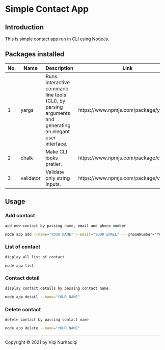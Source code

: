 # Simple Contact App

## Introduction

This is simple contact app run in CLI using NodeJs.

## Packages installed

<table>
<thead>
<tr>
  <th>No.</th>
  <th>Name</th>
  <th>Description</th>
  <th>Link</th>
</tr>
</thead>
<tbody>
  <tr>
    <td>1</td>
    <td>yargs</td>
    <td>Runs interactive command line tools (CLI), by parsing arguments and generating an elegant user interface.</td>
    <td>https://www.npmjs.com/package/yargs</td>
  </tr>
  <tr>
    <td>2</td>
    <td>chalk</td>
    <td>Make CLI looks pretier.</td>
    <td>https://www.npmjs.com/package/chalk</td>
  </tr>
  <tr>
    <td>3</td>
    <td>validator</td>
    <td>Validate only string inputs.</td>
    <td>https://www.npmjs.com/package/validator</td>
  </tr>
</tbody>
</table>

## Usage
### Add contact
`add new contact by passing name, email and phone number`
```bash
node app add --name="YOUR NAME" --email="YOUR EMAIL" -- phoneNumber="YOUR PHONE NUMBER"
```

### List of contact
`display all list of contact`
```bash
node app list
```

### Contact detail
`display contact details by passing contact name`
```bash
node app detail --name="YOUR NAME" 
```


### Delete contact
`delete contact by passing contact name`
```bash
node app delete --name="YOUR NAME" 
```

---
Copyright © 2021 by Viqi Nurhaqiqi
